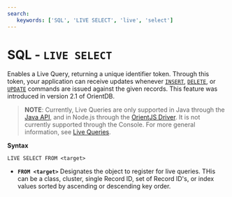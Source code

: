 ```yaml
---
search:
   keywords: ['SQL', 'LIVE SELECT', 'live', 'select']
---
```


# SQL - `LIVE SELECT`

Enables a Live Query, returning a unique identifier token.  Through this token, your application can receive updates whenever [`INSERT`](SQL-Insert.md), [`DELETE`](SQL-Delete.md), or [`UPDATE`](SQL-Update.md) commands are issued against the given records.  This feature was introduced in version 2.1 of OrientDB.

>**NOTE**: Currently, Live Queries are only supported in Java through the [Java API](../Java-API.md), and in Node.js through the [OrientJS Driver](../orientjs/OrientJS.md).  It is not currently supported through the Console.  For more general information, see [Live Queries](../Live-Query.md).

**Syntax**

```
LIVE SELECT FROM <target>
```

- **`FROM <target>`** Designates the object to register for live queries.  THis can be a class, cluster, single Record ID, set of Record ID's, or index values sorted by ascending or descending key order.
